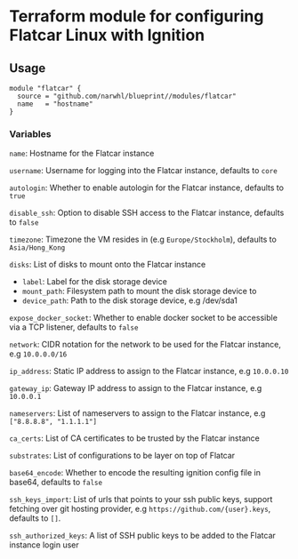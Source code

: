 # Terraform module for configuring Flatcar Linux with Ignition

## Usage

```hcl
module "flatcar" {
  source = "github.com/narwhl/blueprint//modules/flatcar"
  name   = "hostname"
}
```

### Variables

`name`: Hostname for the Flatcar instance

`username`: Username for logging into the Flatcar instance, defaults to `core`

`autologin`: Whether to enable autologin for the Flatcar instance, defaults to `true`

`disable_ssh`: Option to disable SSH access to the Flatcar instance, defaults to `false`

`timezone`: Timezone the VM resides in (e.g `Europe/Stockholm`), defaults to `Asia/Hong_Kong`

`disks`: List of disks to mount onto the Flatcar instance

- `label`: Label for the disk storage device
- `mount_path`: Filesystem path to mount the disk storage device to
- `device_path`: Path to the disk storage device, e.g /dev/sda1

`expose_docker_socket`: Whether to enable docker socket to be accessible via a TCP listener, defaults to `false`

`network`: CIDR notation for the network to be used for the Flatcar instance, e.g `10.0.0.0/16`

`ip_address`: Static IP address to assign to the Flatcar instance, e.g `10.0.0.10`

`gateway_ip`: Gateway IP address to assign to the Flatcar instance, e.g `10.0.0.1`

`nameservers`: List of nameservers to assign to the Flatcar instance, e.g `["8.8.8.8", "1.1.1.1"]`

`ca_certs`: List of CA certificates to be trusted by the Flatcar instance

`substrates`: List of configurations to be layer on top of Flatcar

`base64_encode`: Whether to encode the resulting ignition config file in base64, defaults to `false`

`ssh_keys_import`: List of urls that points to your ssh public keys, support fetching over git hosting provider, e.g `https://github.com/{user}.keys`, defaults to `[]`.

`ssh_authorized_keys`: A list of SSH public keys to be added to the Flatcar instance login user
